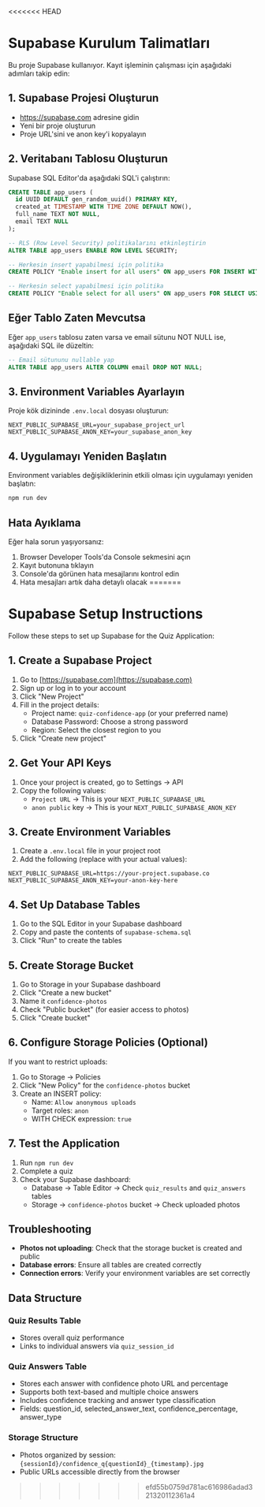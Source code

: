 <<<<<<< HEAD
# Supabase Kurulum Talimatları

Bu proje Supabase kullanıyor. Kayıt işleminin çalışması için aşağıdaki adımları takip edin:

## 1. Supabase Projesi Oluşturun
- https://supabase.com adresine gidin
- Yeni bir proje oluşturun
- Proje URL'sini ve anon key'i kopyalayın

## 2. Veritabanı Tablosu Oluşturun
Supabase SQL Editor'da aşağıdaki SQL'i çalıştırın:

```sql
CREATE TABLE app_users (
  id UUID DEFAULT gen_random_uuid() PRIMARY KEY,
  created_at TIMESTAMP WITH TIME ZONE DEFAULT NOW(),
  full_name TEXT NOT NULL,
  email TEXT NULL
);

-- RLS (Row Level Security) politikalarını etkinleştirin
ALTER TABLE app_users ENABLE ROW LEVEL SECURITY;

-- Herkesin insert yapabilmesi için politika
CREATE POLICY "Enable insert for all users" ON app_users FOR INSERT WITH CHECK (true);

-- Herkesin select yapabilmesi için politika  
CREATE POLICY "Enable select for all users" ON app_users FOR SELECT USING (true);
```

## Eğer Tablo Zaten Mevcutsa
Eğer `app_users` tablosu zaten varsa ve email sütunu NOT NULL ise, aşağıdaki SQL ile düzeltin:

```sql
-- Email sütununu nullable yap
ALTER TABLE app_users ALTER COLUMN email DROP NOT NULL;
```

## 3. Environment Variables Ayarlayın
Proje kök dizininde `.env.local` dosyası oluşturun:

```
NEXT_PUBLIC_SUPABASE_URL=your_supabase_project_url
NEXT_PUBLIC_SUPABASE_ANON_KEY=your_supabase_anon_key
```

## 4. Uygulamayı Yeniden Başlatın
Environment variables değişikliklerinin etkili olması için uygulamayı yeniden başlatın:

```bash
npm run dev
```

## Hata Ayıklama
Eğer hala sorun yaşıyorsanız:
1. Browser Developer Tools'da Console sekmesini açın
2. Kayıt butonuna tıklayın
3. Console'da görünen hata mesajlarını kontrol edin
4. Hata mesajları artık daha detaylı olacak
=======
# Supabase Setup Instructions

Follow these steps to set up Supabase for the Quiz Application:

## 1. Create a Supabase Project

1. Go to [https://supabase.com](https://supabase.com)
2. Sign up or log in to your account
3. Click "New Project"
4. Fill in the project details:
   - Project name: `quiz-confidence-app` (or your preferred name)
   - Database Password: Choose a strong password
   - Region: Select the closest region to you
5. Click "Create new project"

## 2. Get Your API Keys

1. Once your project is created, go to Settings → API
2. Copy the following values:
   - `Project URL` → This is your `NEXT_PUBLIC_SUPABASE_URL`
   - `anon public` key → This is your `NEXT_PUBLIC_SUPABASE_ANON_KEY`

## 3. Create Environment Variables

1. Create a `.env.local` file in your project root
2. Add the following (replace with your actual values):

```env
NEXT_PUBLIC_SUPABASE_URL=https://your-project.supabase.co
NEXT_PUBLIC_SUPABASE_ANON_KEY=your-anon-key-here
```

## 4. Set Up Database Tables

1. Go to the SQL Editor in your Supabase dashboard
2. Copy and paste the contents of `supabase-schema.sql`
3. Click "Run" to create the tables

## 5. Create Storage Bucket

1. Go to Storage in your Supabase dashboard
2. Click "Create a new bucket"
3. Name it `confidence-photos`
4. Check "Public bucket" (for easier access to photos)
5. Click "Create bucket"

## 6. Configure Storage Policies (Optional)

If you want to restrict uploads:

1. Go to Storage → Policies
2. Click "New Policy" for the `confidence-photos` bucket
3. Create an INSERT policy:
   - Name: `Allow anonymous uploads`
   - Target roles: `anon`
   - WITH CHECK expression: `true`

## 7. Test the Application

1. Run `npm run dev`
2. Complete a quiz
3. Check your Supabase dashboard:
   - Database → Table Editor → Check `quiz_results` and `quiz_answers` tables
   - Storage → `confidence-photos` bucket → Check uploaded photos

## Troubleshooting

- **Photos not uploading**: Check that the storage bucket is created and public
- **Database errors**: Ensure all tables are created correctly
- **Connection errors**: Verify your environment variables are set correctly

## Data Structure

### Quiz Results Table
- Stores overall quiz performance
- Links to individual answers via `quiz_session_id`

### Quiz Answers Table
- Stores each answer with confidence photo URL and percentage
- Supports both text-based and multiple choice answers
- Includes confidence tracking and answer type classification
- Fields: question_id, selected_answer_text, confidence_percentage, answer_type

### Storage Structure
- Photos organized by session: `{sessionId}/confidence_q{questionId}_{timestamp}.jpg`
- Public URLs accessible directly from the browser
>>>>>>> efd55b0759d781ac616986adad321320112361a4

